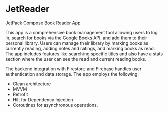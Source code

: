 # JetReader
JetPack Compose Book Reader App


This app is a comprehensive book management tool allowing users to log in, search for books via the Google Books API, and add them to their personal library. Users can manage their library by marking books as currently reading, adding notes and ratings, and marking books as read. The app includes features like searching specific titles and also have a stats section where the user can see the read and current reading books.

The backend integration with Firestore and Firebase handles user authentication and data storage. The app employs the following:
- Clean architecture
- MVVM
- Retrofit
- Hilt for Dependency Injection
- Coroutines for asynchronous operations.